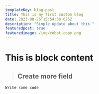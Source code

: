 ```yaml
---
templateKey: blog-post
title: This is my first custom blog
date: 2023-08-26T15:54:30.625Z
description: "Simple update about this "
featuredpost: true
featuredimage: /img/robot-copy.png
---
```

# This is block content


> ## Create more field

`W﻿rite some code`